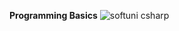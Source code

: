 **Programming Basics**
![softuni csharp](https://user-images.githubusercontent.com/20492752/42223023-6ff5cab4-7edf-11e8-9505-4b6d89ae9228.png)
